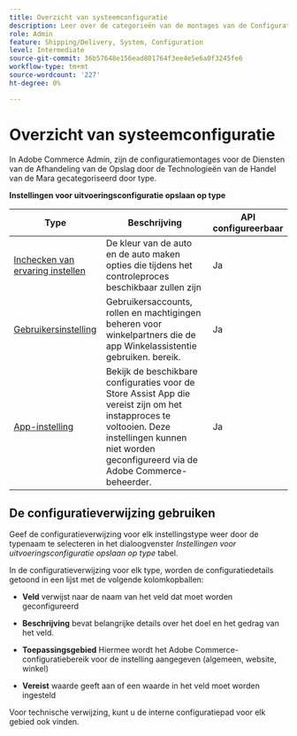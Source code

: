 ```yaml
---
title: Overzicht van systeemconfiguratie
description: Leer over de categorieën van de montages van de Configuratie Admin beschikbaar voor de oplossing van de Behandeling van de Opslag en hoe zij worden gevormd.
role: Admin
feature: Shipping/Delivery, System, Configuration
level: Intermediate
source-git-commit: 36b57648e156ead801764f3ee4e5e6a0f3245fe6
workflow-type: tm+mt
source-wordcount: '227'
ht-degree: 0%

---
```


# Overzicht van systeemconfiguratie

In Adobe Commerce Admin, zijn de configuratiemontages voor de Diensten van de Afhandeling van de Opslag door de Technologieën van de Handel van de Mara gecategoriseerd door type.

**Instellingen voor uitvoeringsconfiguratie opslaan op type**

| **Type** | **Beschrijving** | **API configureerbaar** |
|-------------------------------------------------------------------|--------------------------------------------------------------------------------------------------------------------------------------------------------------------------|----------------------|
| [Inchecken van ervaring instellen](store-location-map-provider-setup.md) | De kleur van de auto en de auto maken opties die tijdens het controleproces beschikbaar zullen zijn | Ja |
| [Gebruikersinstelling](user-setup.md) | Gebruikersaccounts, rollen en machtigingen beheren voor winkelpartners die de app Winkelassistentie gebruiken. bereik. | Ja |
| [App-instelling](app-setup.md) | Bekijk de beschikbare configuraties voor de Store Assist App die vereist zijn om het instapproces te voltooien. Deze instellingen kunnen niet worden geconfigureerd via de Adobe Commerce-beheerder. | Ja |


## De configuratieverwijzing gebruiken

Geef de configuratieverwijzing voor elk instellingstype weer door de typenaam te selecteren in het dialoogvenster _Instellingen voor uitvoeringsconfiguratie opslaan op type_ tabel.

In de configuratieverwijzing voor elk type, worden de configuratiedetails getoond in een lijst met de volgende kolomkopballen:

- **Veld** verwijst naar de naam van het veld dat moet worden geconfigureerd

- **Beschrijving** bevat belangrijke details over het doel en het gedrag van het veld.

- **Toepassingsgebied** Hiermee wordt het Adobe Commerce-configuratiebereik voor de instelling aangegeven (algemeen, website, winkel)

- **Vereist** waarde geeft aan of een waarde in het veld moet worden ingesteld

Voor technische verwijzing, kunt u de interne configuratiepad voor elk gebied ook vinden.


